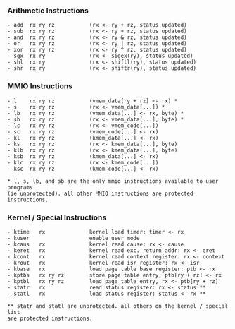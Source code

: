 
### Arithmetic Instructions
    - add  rx ry rz           (rx <- ry + rz, status updated)
    - sub  rx ry rz           (rx <- ry + rz, status updated)
    - and  rx ry rz           (rx <- ry & rz, status updated)
    - or   rx ry rz           (rx <- ry | rz, status updated)
    - xor  rx ry rz           (rx <- ry ^ rz, status updated)
    - sgx  rx ry              (rx <- sigex(ry), status updated)
    - shl  rx ry              (rx <- shiftl(ry), status updated)
    - shr  rx ry              (rx <- shiftr(ry), status updated)
    
### MMIO Instructions
    - l    rx ry rz           (vmem_data[ry + rz] <- rx) *
    - s    rx ry rz           (rx <- vmem_data[...]) *
    - lb   rx ry rz           (vmem_data[...] <- rx, byte) *
    - sb   rx ry rz           (rx <- vmem_data[...], byte) *
    - lc   rx ry rz           (rx <- vmem_code[...])
    - sc   rx ry rz           (vmem_code[...] <- rx)
    - kl   rx ry rz           (kmem_data[...] <- rx)
    - ks   rx ry rz           (rx <- kmem_data[...], byte)
    - klb  rx ry rz           (rx <- kmem_data[...], byte)
    - ksb  rx ry rz           (kmem_data[...] <- rx)
    - klc  rx ry rz           (rx <- kmem_code[...])
    - ksc  rx ry rz           (kmem_code[...] <- rx)
    
    * l, s, lb, and sb are the only mmio instructions available to user programs
    (ie unprotected). all other MMIO instructions are protected instructions.

### Kernel / Special Instructions
    - ktime   rx              kernel load timer: timer <- rx
    - kuser                   enable user mode
    - kcaus   rx              kernel read cause: rx <- cause
    - keret   rx              kernel read exc. return addr: rx <- eret
    - kcont   rx              kernel read context register: rx <- context
    - krout   rx              kernel read isr register: rx <- isr
    - kbase   rx              load page table base register: ptb <- rx
    - kptbs   rx ry rz        store page table entry, ptb[ry + rz] <- rx
    - kptbl   rx ry rz        load page table entry, rx <- ptb[ry + rz]
    - statr   rx              read status register: rx <- status **
    - statl   rx              load status register: status <- rx **
    
    ** statr and statl are unprotected. all others on the kernel / special list
    are protected instructions.
